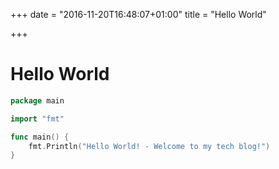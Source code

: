 +++
date = "2016-11-20T16:48:07+01:00"
title = "Hello World"

+++

# Hello World

``` go
package main

import "fmt"

func main() {
    fmt.Println("Hello World! - Welcome to my tech blog!")
}
```
